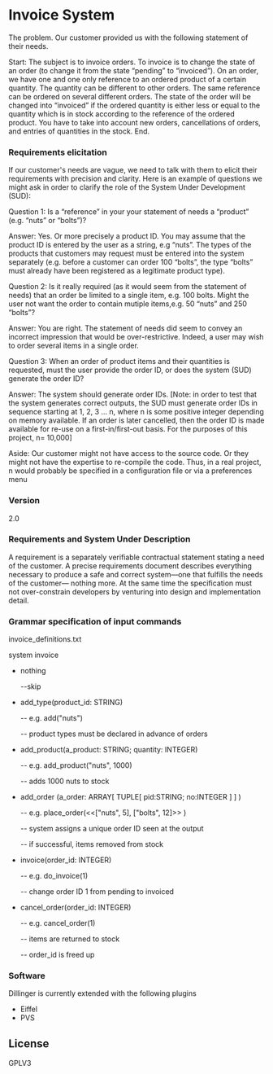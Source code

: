 # Invoice System


The problem. Our customer provided us with the following statement of their needs.

Start: The subject is to invoice orders. To invoice is to change the state of an order (to change it from the state “pending” to “invoiced”). On an order, we have one and one only reference to an ordered product of a certain quantity. The quantity can be different to other orders. The same reference can be ordered on several different orders. The state of the order will be changed into “invoiced” if the ordered quantity is either less or equal to the quantity which is in stock according to the reference of the ordered product. You have to take into account new orders, cancellations of orders, and entries of quantities in the stock. End.

### Requirements elicitation

If our customer's needs are vague, we need to talk with them to elicit their requirements with precision and clarity. Here is an example of questions we might ask in order to clarify the role of the System Under Development (SUD):

Question 1: Is a “reference” in your your statement of needs a “product” (e.g. “nuts” or “bolts”)?

Answer: Yes. Or more precisely a product ID. You may assume that the product ID is entered by the user as a string, e.g “nuts”. The types of the products that customers may request must be entered into the system separately (e.g. before a customer can order 100 “bolts”, the type “bolts” must already have been registered as a legitimate product type).

Question 2: Is it really required (as it would seem from the statement of needs) that an order be limited to a single item, e.g. 100 bolts. Might the user not want the order to contain mutiple items,e.g. 50 “nuts” and 250 “bolts”?

Answer: You are right. The statement of needs did seem to convey an incorrect impression that would be over-restrictive. Indeed, a user may wish to order several items in a single order.

Question 3: When an order of product items and their quantities is requested, must the user provide the order ID, or does the system (SUD) generate the order ID?

Answer: The system should generate order IDs. [Note: in order to test that the system generates correct outputs, the SUD must generate order IDs in sequence starting at 1, 2, 3 … n, where n is some positive integer depending on memory available. If an order is later cancelled, then the order ID is made available for re-use on a first-in/first-out basis. For the purposes of this project, n= 10,000]

Aside: Our customer might not have access to the source code. Or they might not have the expertise to re-compile the code. Thus, in a real project, n would probably be specified in a configuration file or via a preferences menu

### Version
2.0

### Requirements and System Under Description
A requirement is a separately verifiable contractual statement stating a need of
the customer. A precise requirements document describes everything necessary to
produce a safe and correct system—one that fulfills the needs of the customer—
nothing more. At the same time the specification must not over-constrain developers
by venturing into design and implementation detail.


### Grammar specification of input commands
invoice_definitions.txt

system invoice

* nothing 
  
  --skip

* add_type(product_id: STRING)

    -- e.g. add("nuts")

    -- product types must be declared in advance of orders
* add_product(a_product: STRING; quantity: INTEGER)

    -- e.g. add_product("nuts", 1000)

    -- adds 1000 nuts to stock
* add_order (a_order: ARRAY[ TUPLE[ pid:STRING; no:INTEGER ] ] )

    -- e.g. place_order(<<["nuts", 5], ["bolts", 12]>> )

    -- system assigns a unique order ID seen at the output

    -- if successful, items removed from stock

* invoice(order_id: INTEGER)

    -- e.g. do_invoice(1)

    -- change order ID 1 from pending to invoiced

* cancel_order(order_id: INTEGER)
    
    -- e.g. cancel_order(1)
    
    -- items are returned to stock
    
    -- order_id is freed up

### Software

Dillinger is currently extended with the following plugins

* Eiffel
* PVS





License
----

GPLV3


